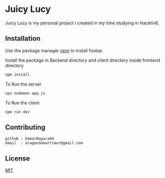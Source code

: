 # Juicy Lucy

Juicy Lucy is my personal project i created in my time studying in Hacktiv8,

## Installation

Use the package manager [npm](https://www.npmjs.com/) to install foobar.

Install the package in Backend directory and client directory inside frontend directory
```bash
npm install
```

To Run the server
```bash
npx nodemon app.js
```
To Run the client
```bash
npm run dev
```

## Contributing

```
github : DamarNagara04
email  : aragandamartimur@gmail.com
```

## License

[MIT](https://choosealicense.com/licenses/mit/)
